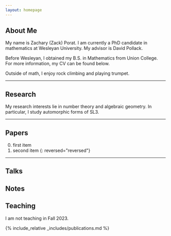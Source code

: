 ```yaml
---
layout: homepage
---
```


## About Me

My name is Zachary (Zack) Porat.  I am currently a PhD candidate in mathematics at Wesleyan University.  My advisor is David Pollack.

Before Wesleyan, I obtained my B.S. in Mathematics from Union College.  For more information, my CV can be found below.

Outside of math, I enjoy rock climbing and playing trumpet. 

***

## Research 

My research interests lie in number theory and algebraic geometry. In particular, I study automorphic forms of SL3.

---

## Papers

0. first item
0. second item
{: reversed="reversed"}

___

## Talks

## Notes

## Teaching

I am not teaching in Fall 2023.

{% include_relative _includes/publications.md %}

